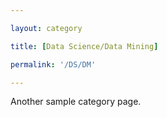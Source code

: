 ```yaml
---

layout: category

title: [Data Science/Data Mining]

permalink: '/DS/DM'

---
```


Another sample category page.
